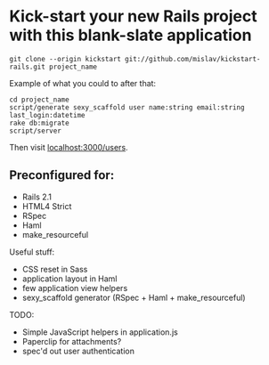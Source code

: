 # Kick-start your new Rails project with this blank-slate application

    git clone --origin kickstart git://github.com/mislav/kickstart-rails.git project_name

Example of what you could to after that:

    cd project_name
    script/generate sexy_scaffold user name:string email:string last_login:datetime
    rake db:migrate
    script/server

Then visit [localhost:3000/users](http://localhost:3000/users).

## Preconfigured for:

* Rails 2.1
* HTML4 Strict
* RSpec
* Haml
* make_resourceful

Useful stuff:

* CSS reset in Sass
* application layout in Haml
* few application view helpers
* sexy_scaffold generator (RSpec + Haml + make_resourceful)

TODO:

* Simple JavaScript helpers in application.js
* Paperclip for attachments?
* spec'd out user authentication
